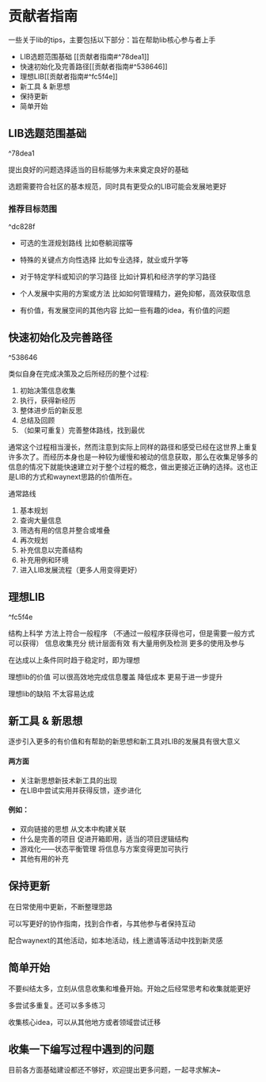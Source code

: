 # 贡献者指南
一些关于lib的tips，主要包括以下部分：旨在帮助lib核心参与者上手
- LIB选题范围基础 [[贡献者指南#^78dea1]]
- 快速初始化及完善路径[[贡献者指南#^538646]]
- 理想LIB[[贡献者指南#^fc5f4e]]
- 新工具  & 新思想
- 保持更新
- 简单开始


## LIB选题范围基础

^78dea1

提出良好的问题选择适当的目标能够为未来奠定良好的基础

选题需要符合社区的基本规范，同时具有更受众的LIB可能会发展地更好

### 推荐目标范围

^dc828f

- 可选的生涯规划路线            比如卷躺润摆等

- 特殊的关键点方向性选择        比如专业选择，就业或升学等

- 对于特定学科或知识的学习路径       比如计算机和经济学的学习路径

- 个人发展中实用的方案或方法         比如如何管理精力，避免抑郁，高效获取信息

- 有价值，有发展空间的其他内容     比如一些有趣的idea，有价值的问题


## 快速初始化及完善路径

^538646

类似自身在完成决策及之后所经历的整个过程:
1. 初始决策信息收集
2. 执行，获得新经历
3. 整体进步后的新反思
4. 总结及回顾
5. （如果可重复）完善整体路线，找到最优

通常这个过程相当漫长，然而注意到实际上同样的路径和感受已经在这世界上重复许多次了。而经历本身也是一种较为缓慢和被动的信息获取，那么在收集足够多的信息的情况下就能快速建立对于整个过程的概念，做出更接近正确的选择。这也正是LIB的方式和waynext思路的价值所在。

通常路线
1. 基本规划
2. 查询大量信息
3. 筛选有用的信息并整合或堆叠
4. 再次规划
5. 补充信息以完善结构
6. 补充用例和环境
7. 进入LIB发展流程（更多人用变得更好）



## 理想LIB

^fc5f4e

结构上科学
方法上符合一般程序      （不通过一般程序获得也可，但是需要一般方式可以获得）
信息收集充分    统计层面有效
有大量用例及检测             更多的使用及参与

在达成以上条件同时趋于稳定时，即为理想


理想lib的价值
可以很高效地完成信息覆盖 
降低成本
更易于进一步提升

理想lib的缺陷
不太容易达成




## 新工具  & 新思想

逐步引入更多的有价值和有帮助的新思想和新工具对LIB的发展具有很大意义

#### 两方面

- 关注新思想新技术新工具的出现
- 在LIB中尝试实用并获得反馈，逐步进化

#### 例如：

- 双向链接的思想               从文本中构建关联
- 什么是完善的项目           促进开箱即用，适当的项目逻辑结构
- 游戏化——状态平衡管理          将信息与方案变得更加可执行
- 其他有用的补充



## 保持更新

在日常使用中更新，不断整理思路

可以写更好的协作指南，找到合作者，与其他参与者保持互动

配合waynext的其他活动，如本地活动，线上邀请等活动中找到新灵感



## 简单开始

不要纠结太多，立刻从信息收集和堆叠开始。开始之后经常思考和收集就能更好

多尝试多重复。还可以多多练习

收集核心idea，可以从其他地方或者领域尝试迁移






## 收集一下编写过程中遇到的问题

目前各方面基础建设都还不够好，欢迎提出更多问题，一起寻求解决~
